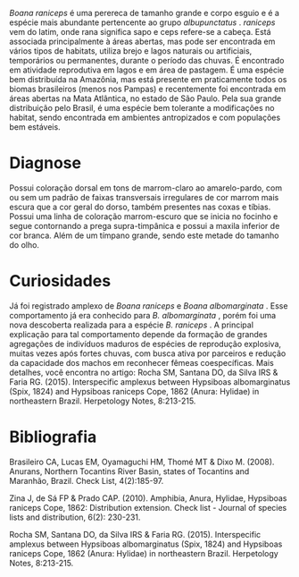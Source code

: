 <div class="descricao-geral">
 <p>
  <em>
   Boana raniceps
  </em>
  é uma perereca de tamanho grande e corpo esguio e é a espécie mais abundante pertencente ao grupo
  <em>
   albupunctatus
  </em>
  .
  <em>
   raniceps
  </em>
  vem do latim, onde rana significa sapo e ceps refere-se a cabeça. Está associada principalmente à áreas abertas, mas pode ser encontrada em vários tipos de habitats, utiliza brejo e lagos naturais ou artificiais, temporários ou permanentes, durante o período das chuvas. É encontrado em atividade reprodutiva em lagos e em área de pastagem. É uma espécie bem distribuída na Amazônia, mas está presente em praticamente todos os biomas brasileiros (menos nos Pampas) e recentemente foi encontrada em áreas abertas na Mata Atlântica, no estado de São Paulo. Pela sua grande distribuição pelo Brasil, é uma espécie bem tolerante a modificações no habitat, sendo encontrada em ambientes
  <glossario>
   antropizados
  </glossario>
  e com populações bem estáveis.
 </p>
</div>
<div class="diagnose">
 <h1>
  Diagnose
 </h1>
 <p>
  Possui coloração dorsal em tons de marrom-claro ao amarelo-pardo, com ou sem um padrão de faixas transversais irregulares de cor marrom mais escura que a cor geral do dorso, também presentes nas coxas e tíbias. Possui uma linha de coloração marrom-escuro que se inicia no focinho e segue contornando a prega supra-timpânica e possui a maxila inferior de cor branca. Além de um tímpano grande, sendo este metade do tamanho do olho.
 </p>
</div>
<div class="curiosidades">
 <h1>
  Curiosidades
 </h1>
 <p>
  Já foi registrado
  <glossario>
   amplexo
  </glossario>
  de
  <em>
   Boana raniceps
  </em>
  e
  <em>
   Boana albomarginata
  </em>
  . Esse comportamento já era conhecido para
  <em>
   B. albomarginata
  </em>
  , porém foi uma nova descoberta realizada para a espécie
  <em>
   B. raniceps
  </em>
  . A principal explicação para tal comportamento depende da formação de grandes agregações de indivíduos maduros de espécies de reprodução explosiva, muitas vezes após fortes chuvas, com busca ativa por parceiros e redução da capacidade dos machos em reconhecer fêmeas coespecíficas. Mais detalhes, você encontra no artigo: Rocha SM, Santana DO, da Silva IRS &amp; Faria RG. (2015). Interspecific amplexus between Hypsiboas albomarginatus (Spix, 1824) and Hypsiboas raniceps Cope, 1862 (Anura: Hylidae) in northeastern Brazil. Herpetology Notes, 8:213-215.
 </p>
</div>
<div class="bibliografia">
 <h1>
  Bibliografia
 </h1>
 <p>
  Brasileiro CA, Lucas EM, Oyamaguchi HM, Thomé MT &amp; Dixo M. (2008). Anurans, Northern Tocantins River Basin, states of Tocantins and Maranhão, Brazil. Check List, 4(2):185-97.
 </p>
 <p>
  Zina J, de Sá FP &amp; Prado CAP. (2010). Amphibia, Anura, Hylidae, Hypsiboas raniceps Cope, 1862: Distribution extension. Check list - Journal of species lists and distribution, 6(2): 230-231.
 </p>
 <p>
  Rocha SM, Santana DO, da Silva IRS &amp; Faria RG. (2015). Interspecific amplexus between Hypsiboas albomarginatus (Spix, 1824) and Hypsiboas raniceps Cope, 1862 (Anura: Hylidae) in northeastern Brazil. Herpetology Notes, 8:213-215.
 </p>
</div>
